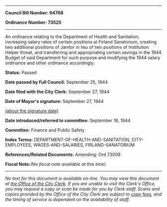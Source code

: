 

********

**Council Bill Number: 64768**
   
**Ordinance Number: 73525**
********

 An ordinance relating to the Department of Health and Sanitation; increasing salary rates of certain positions at Firland Sanatorium, creating two additional positions of Janitor in lieu of two positions of Institution Helper threat, and transferring and appropriating certain savings in the 1944 Budget of said Department for such purpose and modifying the 1944 salary ordinance and other ordinance accordingly.

**Status:** Passed
   
**Date passed by Full Council:** September 25, 1944
   
**Date filed with the City Clerk:** September 27, 1944
   
**Date of Mayor's signature:** September 27, 1944
   
[(about the signature date)](/~public/approvaldate.htm)
   
   
   
**Date introduced/referred to committee:** September 18, 1944
   
**Committee:** Finance and Public Safety
   
   
**Index Terms:** DEPARTMENT-OF-HEALTH-AND-SANITATION, CITY-EMPLOYEES, WAGES-AND-SALARIES, FIRLAND-SANATORIUM

**References/Related Documents:** Amending: Ord 73009

**Fiscal Note:**_(No fiscal note available at this time)_
********

_No text for this document is available on-line. You may view this document at [the Office of the City Clerk](http://www.seattle.gov/leg/clerk/contactUs.htm). If you are unable to visit the Clerk's Office, you may request a copy or scan be made for you by Clerk staff. Scans and copies provided by the Office of the City Clerk are subject to [copy fees](http://clerk.seattle.gov/~public/clerkfees.htm), and the timing of service is dependent on the availability of staff._

